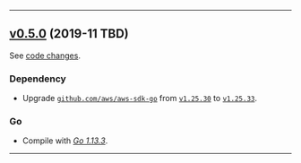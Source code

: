 

<hr>


## [v0.5.0](https://github.com/aws/aws-k8s-tester/releases/tag/v0.5.0) (2019-11 TBD)

See [code changes](https://github.com/aws/aws-k8s-tester/compare/v0.4.5...v0.5.0).

### Dependency

- Upgrade [`github.com/aws/aws-sdk-go`](https://github.com/aws/aws-sdk-go/releases) from [`v1.25.30`](https://github.com/aws/aws-sdk-go/releases/tag/v1.25.30) to [`v1.25.33`](https://github.com/aws/aws-sdk-go/releases/tag/v1.25.33).

### Go

- Compile with [*Go 1.13.3*](https://golang.org/doc/devel/release.html#go1.13).


<hr>


